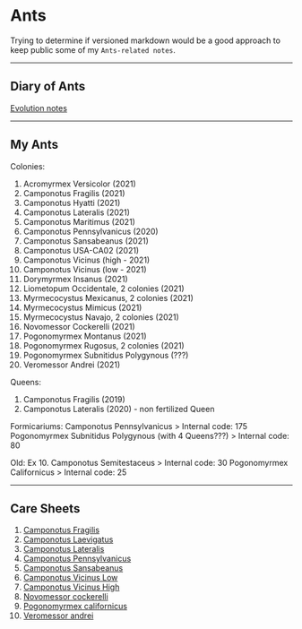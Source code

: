 # Ants

Trying to determine if versioned markdown would be a good approach to keep public some of my `Ants-related notes`.

---

## Diary of Ants
[Evolution notes](./diary.md)

---

##  My Ants

Colonies:
1. Acromyrmex Versicolor (2021)
1. Camponotus Fragilis (2021)
1. Camponotus Hyatti (2021)
1. Camponotus Lateralis (2021)
1. Camponotus Maritimus (2021)
1. Camponotus Pennsylvanicus (2020)
1. Camponotus Sansabeanus (2021)
1. Camponotus USA-CA02 (2021)
1. Camponotus Vicinus (high - 2021)
1. Camponotus Vicinus (low - 2021)
1. Dorymyrmex Insanus (2021)
1. Liometopum Occidentale, 2 colonies (2021)
1. Myrmecocystus Mexicanus, 2 colonies (2021)
1. Myrmecocystus Mimicus (2021)
1. Myrmecocystus Navajo, 2 colonies (2021)
1. Novomessor Cockerelli (2021)
1. Pogonomyrmex Montanus (2021)
1. Pogonomyrmex Rugosus, 2 colonies (2021)
1. Pogonomyrmex Subnitidus Polygynous (???)
1. Veromessor Andrei (2021)


Queens:

1. Camponotus Fragilis (2019)
1. Camponotus Lateralis (2020) - non fertilized Queen


<!--
Old dead colonies
1. Camponotus Laevigatus (2021)
1. Camponotus Semitestaceus (2021-2021)
1. Myrmecocystus Mexicanus (2019-2021)
1. Myrmecocystus Navajo (2021)
1. Novomessor Cockerelli (2019-2021)
1. Pogonomyrmex Californicus (2021-2021)
-->

Formicariums:
Camponotus Pennsylvanicus > Internal code: 175
Pogonomyrmex Subnitidus Polygynous (with 4 Queens???) > Internal code: 80

Old:
Ex 10. Camponotus Semitestaceus > Internal code: 30
Pogonomyrmex Californicus > Internal code: 25

---

## Care Sheets

1. [Camponotus Fragilis](./caresheets/camponotus-fragilis.md)
1. [Camponotus Laevigatus](./caresheets/camponotus-laevigatus.md)
1. [Camponotus Lateralis](./caresheets/camponotus-lateralis.md)
1. [Camponotus Pennsylvanicus](./caresheets/camponotus-pennsylvanicus.md)
1. [Camponotus Sansabeanus](./caresheets/camponotus-sansabeanus.md)
1. [Camponotus Vicinus Low](./caresheets/camponotus-vicinus-low.md)
1. [Camponotus Vicinus High](./caresheets/camponotus-vicinus-high.md)
1. [Novomessor cockerelli](./caresheets/novomessor-cockerelli.md)
1. [Pogonomyrmex californicus](./caresheets/pogonomyrmex-californicus.md)
1. [Veromessor andrei](./caresheets/veromessor-andrei.md)

<!-- 

Internal Codes

DO NOT CHANGE ORDER.
Numbers based on tags.

1. Veromessor Andrei > Internal code: 30
2. Camponotus Sansabeanus > Internal code: 30
4. Camponotus Vicinus (high) > Internal code: 25
5. Camponotus Vicinus (low) > Internal code: 00
7 Camponotus Fragilis > Internal code: 00
8. Camponotus Lateralis > Internal code: 20
9. Camponotus Hyatti > Internal code: 15
10. Camponotus Maritimus > Internal code: 00
11. Camponotus USA-CA02 > Internal code: 30
12. Pogonomyrmex Rugosus > Internal code: 10
13. Pogonomyrmex Rugosus > Internal code: 10
14. Novomessor Cockerelli > Internal code: 35
15. Liometopum Occidentale > Internal code: 10
19. Myrmecocystus Navajo > Internal code: 50
20. Myrmecocystus Mexicanus > Internal code: 50
21. Myrmecocystus Mexicanus > Internal code: 50
22. Myrmecocystus Mimicus > Internal code: 25
25. Camponotus Fragilis > Internal code: 25
26. Pogonomyrmex Montanus > Internal code: 25
27. Dorymyrmex Insanus > Internal code: 10
28. Acromyrmex Versicolor > Internal code: 35
29. Myrmecocystus Kennedyi > Internal code: 50
30. Myrmecocystus Romainei (Queen) > Internal code: 50
31. Pogonomyrmex Californicus (3 Queens and workers) > Internal code: 00
32. Camponotus Laevissimus > Internal code: 20
33. Camponotus Modoc > Internal code: 16
34. Camponotus Modoc > Internal code: 16


Formicariums:
Camponotus Pennsylvanicus > Internal code: 175
Pogonomyrmex Subnitidus Polygynous (with 4 Queens???) > Internal code: 80
Acromyrmex Versicolor (ex 24) > Internal code: 50



Acr Fungus:
V > Internal code: 105
    F 1: 17
    F 2: 18
    Q 1 and F: 35
    Q 2 and F: 35

B > Internal code: 91

---

Dead:
    3. Camponotus Laevigatus > Internal code: 20
    6. Novomessor Cockerelli > Internal code: 45
    Ex 10. Camponotus Semitestaceus > Internal code: 30
    16. Liometopum Occidentale > Internal code: 00
    17. Myrmecocystus Navajo > Internal code: 30
    18. Myrmecocystus Mimicus > Internal code: 00
    23. Myrmecocystus Mimicus > Internal code: 00


    Pogonomyrmex Californicus > Internal code: 25
    Acromyrmex Versicolor > Internal code: 35
-->
